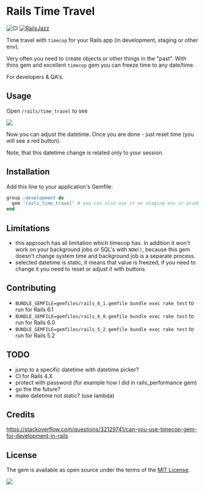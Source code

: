 # Rails Time Travel

![CI](https://github.com/igorkasyanchuk/rails_time_travel/workflows/MiniTest/badge.svg)
[![RailsJazz](https://github.com/igorkasyanchuk/rails_time_travel/blob/main/docs/my_other.svg?raw=true)](https://www.railsjazz.com)


Time travel with `timecop` for your Rails app (in development, staging or other env).

Very often you need to create objects or other things in the "past". With thins gem and excellent `timecop` gem you can freeze time to any date/time.

For developers & QA's.

## Usage

Open `/rails/time_travel` to see

[<img src="https://github.com/igorkasyanchuk/rails_time_travel/blob/main/docs/time_travel.png?raw=true"
/>](https://github.com/igorkasyanchuk/rails_time_travel/blob/main/docs/time_travel.png?raw=true)

Now you can adjust the datetime. Once you are done - just reset time (you will see a red button).

Note, that this datetime change is related only to your session.

## Installation

Add this line to your application's Gemfile:

```ruby
group :development do
  gem 'rails_time_travel' # you can also use it on staging env or production
end
```

## Limitations

- this approach has all limitation which timecop has. In addition it won't work on your background jobs or SQL's with `NOW()`, because this gem doesn't change system time and background job is a separate process.
- selected datetime is static, it means that value is freezed, if you need to change it you need to reset or adjust it with buttons

## Contributing

* `BUNDLE_GEMFILE=gemfiles/rails_6_1.gemfile bundle exec rake test` to run for Rails 6.1
* `BUNDLE_GEMFILE=gemfiles/rails_6_0.gemfile bundle exec rake test` to run for Rails 6.0
* `BUNDLE_GEMFILE=gemfiles/rails_5_2.gemfile bundle exec rake test` to run for Rails 5.2

## TODO

- jump to a specific datetime with datetime picker?
- CI for Rails 4.X
- protect with password (for example how I did in rails_performance gem)
- go the the future?
- make datetime not static? (use lambda)

## Credits

https://stackoverflow.com/questions/32129741/can-you-use-timecop-gem-for-development-in-rails

## License

The gem is available as open source under the terms of the [MIT License](https://opensource.org/licenses/MIT).

[<img src="https://github.com/igorkasyanchuk/rails_time_travel/blob/main/docs/more_gems.png?raw=true"
/>](https://www.railsjazz.com/)
